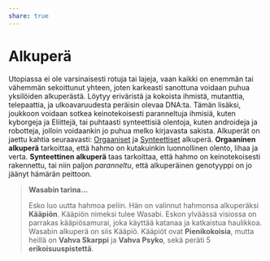 ```yaml
---
share: true
---
```

# Alkuperä

Utopiassa ei ole varsinaisesti rotuja tai lajeja, vaan kaikki on enemmän tai vähemmän sekoittunut yhteen, joten karkeasti sanottuna voidaan puhua yksilöiden alkuperästä. Löytyy eriväristä ja kokoista ihmistä, mutanttia, telepaattia, ja ulkoavaruudesta peräisin olevaa DNA:ta. Tämän lisäksi, joukkoon voidaan sotkea keinotekoisesti paranneltuja ihmisiä, kuten kyborgeja ja Eliittejä, tai puhtaasti synteettisiä olentoja, kuten androideja ja robotteja, jolloin voidaankin jo puhua melko kirjavasta sakista. Alkuperät on jaettu kahtia seuraavasti: [Orgaaniset](./Orgaaniset/index.md) ja [Synteettiset](./Synteettiset/index.md) alkuperä. **Orgaaninen alkuperä** tarkoittaa, että hahmo on kutakuinkin luonnollinen olento, lihaa ja verta. **Synteettinen alkuperä** taas tarkoittaa, että hahmo on keinotekoisesti rakennettu, tai niin paljon *paranneltu*, että alkuperäinen genotyyppi on jo jäänyt hämärän peittoon.

> **Wasabin tarina...**
>
> Esko luo uutta hahmoa peliin. Hän on valinnut hahmonsa alkuperäksi **Kääpiön**. Kääpiön nimeksi tulee Wasabi. Eskon ylväässä visiossa on parrakas kääpiösamurai, joka käyttää katanaa ja katkaistua haulikkoa. Wasabin alkuperä on siis Kääpiö. Kääpiöt ovat **Pienikokoisia**, mutta heillä on **Vahva Skarppi** ja **Vahva Psyko**, sekä peräti 5 **erikoisuuspistettä**.

